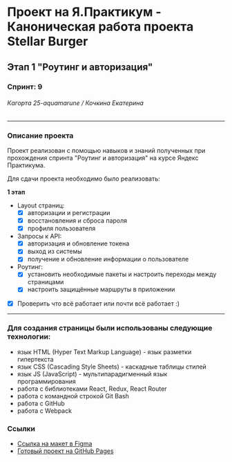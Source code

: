 # Проект на Я.Практикум - Каноническая работа проекта Stellar Burger 
## Этап 1 "Роутинг и авторизация"
### Спринт: 9
###### Кагортa 25-aquamarune / Кочкина Екатерина
___________________________
### Описание проекта

Проект реализован с помощью навыков и знаний полученных
при прохождения спринта "Роутинг и авторизация" на курсе Яндекс Практикума.

Для сдачи проекта необходимо было реализовать:

__1 этап__
 
- Layout страниц:
  -[x] авторизации и регистрации
  -[x] восстановления и сброса пароля
  -[x] профиля пользователя
- Запросы к API:
  - [x] авторизация и обновление токена
  - [x] выход из системы
  - [x] получение и обновление информации о пользователе
- Роутинг:
  - [x] установить необходимые пакеты и настроить переходы между страницами
  - [x] настроить защищённые маршруты в приложении

- [x] Проверить что всё работает или почти всё работает :)
___________________________
### Для создания страницы были использованы следующие технологии:

- язык HTML (Hyper Text Markup Language) - язык разметки гипертекста
- язык CSS (Cascading Style Sheets) - каскадные таблицы стилей
- язык JS (JavaScript) -  мультипарадигменный язык программирования
- работа с библиотеками React, Redux, React Router
- работа с командной строкой Git Bash
- работа с GitHub
- работа с Webpack

### Ссылки
* [Ссылка на макет в Figma](https://www.figma.com/file/ocw9a6hNGeAejl4F3G9fp8/React-_-%D0%9F%D1%80%D0%BE%D0%B5%D0%BA%D1%82%D0%BD%D1%8B%D0%B5-%D0%B7%D0%B0%D0%B4%D0%B0%D1%87%D0%B8-(3-%D0%BC%D0%B5%D1%81%D1%8F%D1%86%D0%B0)_external_link?node-id=6291:2799)
* [Готовый проект на GitHub Pages](https://gudrum1983.github.io/react-stellar-burger/)
